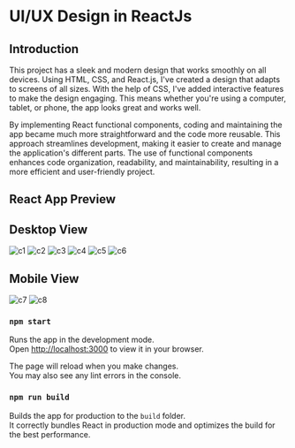 # UI/UX Design in ReactJs

## Introduction

This project has a sleek and modern design that works smoothly on all devices. Using HTML, CSS, and React.js, I've created a design that adapts to screens of all sizes. With the help of CSS, I've added interactive features to make the design engaging. This means whether you're using a computer, tablet, or phone, the app looks great and works well.

By implementing React functional components, coding and maintaining the app became much more straightforward and the code more reusable. This approach streamlines development, making it easier to create and manage the application's different parts. The use of functional components enhances code organization, readability, and maintainability, resulting in a more efficient and user-friendly project.

## React App Preview
## Desktop View
![c1](https://github.com/ali-log/CLIX_UI/assets/142591226/a887c38b-4cd0-4616-9ecb-f23858d16ef5) ![c2](https://github.com/ali-log/CLIX_UI/assets/142591226/dbb57185-599e-48a9-b38d-6487dccc3bc2)
![c3](https://github.com/ali-log/CLIX_UI/assets/142591226/0b2be7e2-1b5c-45ef-9293-8d62858182b3) ![c4](https://github.com/ali-log/CLIX_UI/assets/142591226/bd3921e5-4abe-4dcf-a10e-348249a99035)
![c5](https://github.com/ali-log/CLIX_UI/assets/142591226/73efbea8-ee16-486f-9391-bab1a666b3f1) ![c6](https://github.com/ali-log/CLIX_UI/assets/142591226/1dea0273-2d47-4c6b-998b-279497bb8898)

## Mobile View
![c7](https://github.com/ali-log/CLIX_UI/assets/142591226/e5c849c6-d362-4531-8268-6a870a93c931)
![c8](https://github.com/ali-log/CLIX_UI/assets/142591226/d85a0780-fa67-470b-b993-2f21af3b81fb)


### `npm start`

Runs the app in the development mode.\
Open [http://localhost:3000](http://localhost:3000) to view it in your browser.

The page will reload when you make changes.\
You may also see any lint errors in the console.

### `npm run build`

Builds the app for production to the `build` folder.\
It correctly bundles React in production mode and optimizes the build for the best performance.

